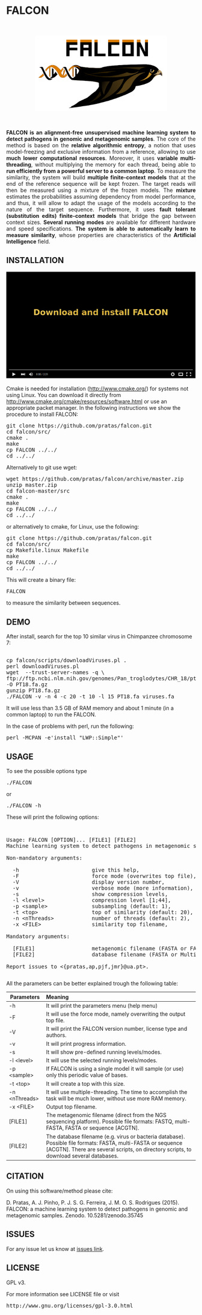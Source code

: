 # FALCON #

<br>
<p align="center"><img src="imgs/logot.png"
alt="FALCON" width="350" height="200" border="0" /></p>
<br>

<p align="justify">
<b>FALCON is an alignment-free unsupervised machine learning system to detect pathogens in genomic and metagenomic samples</b>. The core of the method is based on the <b>relative algorithmic entropy</b>, a notion that uses model-freezing and exclusive information from a reference, allowing to use <b>much lower computational resources</b>. Moreover, it uses <b>variable multi-threading</b>, without multiplying the memory for each thread, being able to <b>run efficiently from a powerful server to a common laptop</b>. To measure the similarity, the system will build <b>multiple finite-context models</b> that at the end of the reference sequence will be kept frozen. The target reads will then be measured using a mixture of the frozen models. The <b>mixture</b> estimates the probabilities assuming dependency from model performance, and thus, it will allow to adapt the usage of the models according to the nature of the target sequence. Furthermore, it uses <b>fault tolerant (substitution edits) finite-context models</b> that bridge the gap between context sizes. <b>Several running modes</b> are available for different hardware and speed specifications. <b>The system is able to automatically learn to measure similarity</b>, whose properties are characteristics of the <b>Artificial Intelligence</b> field.
</p>

## INSTALLATION ##

[![Install and Demo Video](imgs/demo.png)](https://www.youtube.com/watch?v=eLqXE2ghFNk)

Cmake is needed for installation (http://www.cmake.org/) for systems not using Linux. You can download it directly from http://www.cmake.org/cmake/resources/software.html or use an appropriate packet manager. In the following instructions we show the procedure to install FALCON:
<pre>
git clone https://github.com/pratas/falcon.git
cd falcon/src/
cmake .
make
cp FALCON ../../
cd ../../
</pre>
Alternatively to git use wget:
<pre>
wget https://github.com/pratas/falcon/archive/master.zip
unzip master.zip
cd falcon-master/src
cmake .
make
cp FALCON ../../
cd ../../
</pre>
or alternatively to cmake, for Linux, use the following:
<pre>
git clone https://github.com/pratas/falcon.git
cd falcon/src/
cp Makefile.linux Makefile
make
cp FALCON ../../
cd ../../
</pre>
This will create a binary file: 
<pre>
FALCON 
</pre>
to measure the similarity between sequences.

## DEMO ##

After install, search for the top 10 similar virus in Chimpanzee chromosome 7:
<pre>

cp falcon/scripts/downloadViruses.pl .
perl downloadViruses.pl
wget  --trust-server-names -q \
ftp://ftp.ncbi.nlm.nih.gov/genomes/Pan_troglodytes/CHR_18/ptr_ref_Pan_troglodytes-2.1.4_chr18.fa.gz \
-O PT18.fa.gz
gunzip PT18.fa.gz
./FALCON -v -n 4 -c 20 -t 10 -l 15 PT18.fa viruses.fa
</pre>
It will use less than 3.5 GB of RAM memory and about 1 minute (in a common laptop) to run the FALCON.

In the case of problems with perl, run the following:
<pre>
perl -MCPAN -e'install "LWP::Simple"'
</pre>

## USAGE ##

To see the possible options type
<pre>
./FALCON
</pre>
or
<pre>
./FALCON -h
</pre>
These will print the following options:
<pre>
<p>
Usage: FALCON [OPTION]... [FILE1] [FILE2]                                  
Machine learning system to detect pathogens in metagenomic samples.
                                                                         
Non-mandatory arguments:                                                 
                                                                         
  -h                       give this help,                               
  -F                       force mode (overwrites top file),
  -V                       display version number,                       
  -v                       verbose mode (more information),              
  -s                       show compression levels,                       
  -l &#60level&#62               compression level [1;44],                     
  -p &#60sample&#62              subsampling (default: 1),                     
  -t &#60top&#62                 top of similarity (default: 20),                            
  -n &#60nThreads&#62            number of threads (default: 2),                            
  -x &#60FILE&#62                similarity top filename,                      
                                                                         
Mandatory arguments:                                                     
                                                                         
  [FILE1]                  metagenomic filename (FASTA or FASTQ),              
  [FILE2]                  database filename (FASTA or Multi-FASTA).             
                                                                         
Report issues to &#60{pratas,ap,pjf,jmr}@ua.pt&#62.
</pre>
All the parameters can be better explained trough the following table:

| Parameters          | Meaning                                                     |
|---------------------|:------------------------------------------------------------|
| -h                  | It will print the parameters menu (help menu)                                        |
| -F                  | It will use the force mode, namely overwriting the output top file.                                        |
| -V                  | It will print the FALCON version number, license type and authors.    |
| -v                  | It will print progress information.    |
| -s                  | It will show pre-defined running levels/modes.    |
| -l &#60;level&#62;    | It will use the selected running levels/modes.    |
| -p &#60;sample&#62;   | If FALCON is using a single model it will sample (or use) only this periodic value of bases.    |
| -t &#60;top&#62;      | It will create a top with this size.              |
| -n &#60;nThreads&#62; | It will use multiple-threading. The time to accomplish the task will be much lower, without use more RAM memory.                   |
| -x &#60;FILE&#62;     | Output top filename. |
| [FILE1]           | The metagenomic filename (direct from the NGS sequencing platform). Possible file formats: FASTQ, multi-FASTA, FASTA or sequence [ACGTN]. |
| [FILE2]           | The database filename (e.g. virus or bacteria database). Possible file formats: FASTA, multi-FASTA or sequence [ACGTN]. There are several scripts, on directory scripts, to download several databases. |

## CITATION ##

On using this software/method please cite: 

D. Pratas, A. J. Pinho, P. J. S. G. Ferreira, J. M. O. S. Rodrigues (2015). FALCON: a machine learning system to detect pathogens in genomic and metagenomic samples. Zenodo. 10.5281/zenodo.35745

## ISSUES ##

For any issue let us know at [issues link](https://github.com/pratas/falcon/issues).

## LICENSE ##

GPL v3.

For more information see LICENSE file or visit
<pre>http://www.gnu.org/licenses/gpl-3.0.html</pre>
